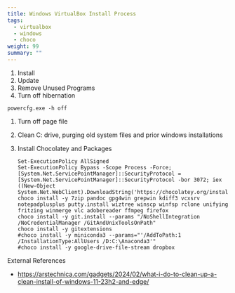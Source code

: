 ```yaml
---
title: Windows VirtualBox Install Process
tags:
  - virtualbox
  - windows
  - choco
weight: 99
summary: ""
---
```



1. Install
1. Update
1. Remove Unused Programs
1. Turn off hibernation

  ```
  powercfg.exe -h off
  ```
1. Turn off page file

1. Clean C: drive, purging old system files and prior windows installations

1. Install Chocolatey and Packages

    ```
    Set-ExecutionPolicy AllSigned
    Set-ExecutionPolicy Bypass -Scope Process -Force; [System.Net.ServicePointManager]::SecurityProtocol = [System.Net.ServicePointManager]::SecurityProtocol -bor 3072; iex ((New-Object System.Net.WebClient).DownloadString('https://chocolatey.org/install.ps1'))
    choco install -y 7zip pandoc gpg4win grepwin kdiff3 vcxsrv notepadplusplus putty.install wiztree winscp winfsp rclone unifying fritzing winmerge vlc adobereader ffmpeg firefox
    choco install -y git.install --params "/NoShellIntegration /NoCredentialManager /GitAndUnixToolsOnPath"
    choco install -y gitextensions
    #choco install -y miniconda3 --params="'/AddToPath:1 /InstallationType:AllUsers /D:C:\Anaconda3'"
    #choco install -y google-drive-file-stream dropbox
    ```

External References

* <https://arstechnica.com/gadgets/2024/02/what-i-do-to-clean-up-a-clean-install-of-windows-11-23h2-and-edge/>